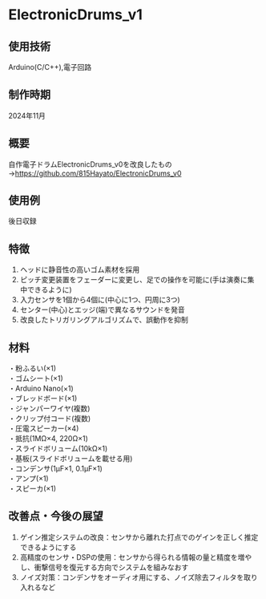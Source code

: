 # ElectronicDrums_v1

## 使用技術
Arduino(C/C++),電子回路

## 制作時期
2024年11月

## 概要
自作電子ドラムElectronicDrums_v0を改良したもの  
→https://github.com/815Hayato/ElectronicDrums_v0  

## 使用例
後日収録

## 特徴
1. ヘッドに静音性の高いゴム素材を採用
2. ピッチ変更装置をフェーダーに変更し、足での操作を可能に(手は演奏に集中できるように)
3. 入力センサを1個から4個に(中心に1つ、円周に3つ)
4. センター(中心)とエッジ(端)で異なるサウンドを発音
5. 改良したトリガリングアルゴリズムで、誤動作を抑制

## 材料
・粉ふるい(×1)  
・ゴムシート(×1)  
・Arduino Nano(×1)  
・ブレッドボード(×1)  
・ジャンパーワイヤ(複数)  
・クリップ付コード(複数)  
・圧電スピーカー(×4)  
・抵抗(1MΩ×4, 220Ω×1)  
・スライドボリューム(10kΩ×1)  
・基板(スライドボリュームを載せる用)  
・コンデンサ(1μF×1, 0.1μF×1)  
・アンプ(×1)  
・スピーカ(×1)  

## 改善点・今後の展望
1. ゲイン推定システムの改良：センサから離れた打点でのゲインを正しく推定できるようにする
2. 高精度のセンサ・DSPの使用：センサから得られる情報の量と精度を増やし、衝撃信号を復元する方向でシステムを組みなおす
3. ノイズ対策：コンデンサをオーディオ用にする、ノイズ除去フィルタを取り入れるなど
 
